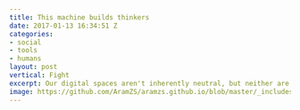 ```yaml
---
title: This machine builds thinkers
date: 2017-01-13 16:34:51 Z
categories:
- social
- tools
- humans
layout: post
vertical: Fight
excerpt: Our digital spaces aren't inherently neutral, but neither are we.
image: https://github.com/AramZS/aramzs.github.io/blob/master/_includes/server-90389_1920.jpg?raw=true
---
```


